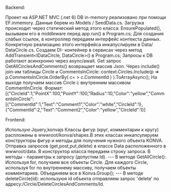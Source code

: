 Backend:

Проект на ASP.NET MVC (.net 6)
DB in-memory реализовано при помощи EF.inmemory. Данные берем из Models / SeedData.cs. Загрузка происходит через статический метод этого класса: EnsurePopulated(), вызываем его в middleware  перед app.run() в Program.cs;
	Для создания слабых ссылок, в контроллер передаем интерфейс контекста данных. Конкретную реализацию этого интерфейса инкапуслируем в Data/ DataCircle.cs. Создаем DI- контейнер в сервисах через метод AddTransient<IDataCircle, DataCircle>() в Program.cs; 
	Запросы к DB работают асинхронно через async/await.
Get запрос GetAllCirclesAndComments() возвращает  массив Json.  Через  include() join-им таблицы Circle и CommentsInCircle: context.Circles.Include(p => p.CommentsInCircle.OrderBy( c= > c.CommentId ) ).ToArrayAsync();
На выходе получаем массив Circle с внутренним массивом CommentInCircle.
Формат:
[{"CircleId":1,"PointX":100,"PointY":100,"Radius":10,"Color":"yellow","CommentsInCircle":[{"CommentId":1,"Text":"Comment1","Color":"white","CircleId":1},{"CommentId":2,"Text":"Comment2","Color":"yellow","CircleId":1}]


Frontend:

Использую Jquery,konvajs
	Классы фигур (круг, комментарии к кругу) распложены в wwwroot/konva/shapes.В этих классах инкапсулируем конструкторы фигур и методы для получения нужного объекта KONVA.
	Отправка запросов (get,post,put,delete) в классе Data расположенного в wwwroot/data. В конструктор класса передаем строку запроса. В методы - параметры к запросу (допустим Id). 
	--- В методе GetAllCircle(): Используя for, получаем все объекты Circle. Для каждого Circle, используя for по внутреннему массиву, получаем объекты комментариев. Объединяем все в Konva.Group(); 
	--- В методе  deleteCircle(id): используюя id объекта отправляем запрос 'delete' по адресу:/Circle/DeleteCirclesAndComments/Id.
	
	



